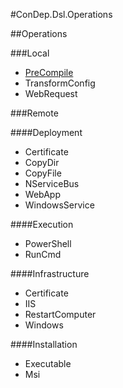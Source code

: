 #ConDep.Dsl.Operations

##Operations

###Local
* [PreCompile](./src/ConDep.Dsl.Operations/Local/PreCompile/precompile.md)
* TransformConfig
* WebRequest

###Remote

####Deployment
* Certificate
* CopyDir
* CopyFile
* NServiceBus
* WebApp
* WindowsService

####Execution
* PowerShell
* RunCmd

####Infrastructure
* Certificate
* IIS
* RestartComputer
* Windows

####Installation
* Executable
* Msi
